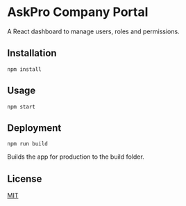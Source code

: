# AskPro Company Portal  

A React dashboard to manage users, roles and permissions.

## Installation

`npm install`

## Usage

`npm start`

## Deployment

`npm run build`

Builds the app for production to the build folder. 

## License

[MIT](https://choosealicense.com/licenses/mit/)